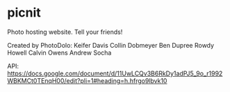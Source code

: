 picnit
======

Photo hosting website. Tell your friends!


Created by PhotoDolo:
Keifer Davis
Collin Dobmeyer
Ben Dupree
Rowdy Howell
Calvin Owens
Andrew Socha


API:  https://docs.google.com/document/d/11UwLCQv3B6RkDy1adPJ5_9o_r1992WBKMCt0TEnqH00/edit?pli=1#heading=h.hfrgo9lbvk10

